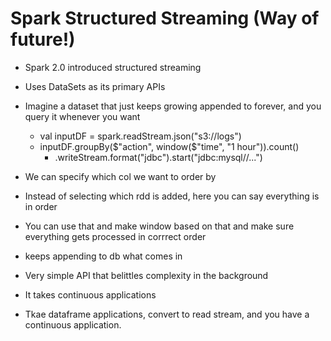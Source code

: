 # Spark Structured Streaming (Way of future!)

* Spark 2.0 introduced structured streaming
* Uses DataSets as its primary APIs
* Imagine a dataset that just keeps growing appended to forever, and you query it whenever you want
    - val inputDF = spark.readStream.json("s3://logs")
    - inputDF.groupBy($"action", window($"time", "1 hour")).count()
        + .writeStream.format("jdbc").start("jdbc:mysql//...")

* We can specify which col we want to order by
* Instead of selecting which rdd is added, here you can say everything is in order
* You can use that and make window based on that and make sure everything gets processed in corrrect order
* keeps appending to db what comes in 
* Very simple API that belittles complexity in the background
* It takes continuous applications
* Tkae dataframe applications, convert to read stream, and you have a continuous application.


